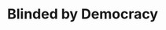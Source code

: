 ---
pid: LLG60
title: Blinded by Democracy
location_transcription: Center City I guess
zipcode: '19038'
outside_phl: 'Glenside PA '
neighborhood: Glenside
age: '16'
age_range: 13-19
instagram: 
image_file_name: LLG_60.jpg
proposal_transcription: A soldier with a liberty bell on their head, covering their
  eyes. The soldier should appear angry and upset, but no reason is given in the monument.
topic: Armed Forces,Politics,Violence,Freedom
topic_summary: 0, 0, 0, 0
type: Sculpture Statue
keywords_other: soldier, liberty bell, democracy, blind
credit: Matthew Flynn
image_labels: 
twitter: 
facebook: 
permalink: "/monuments/llg60/"
layout: item-page
---